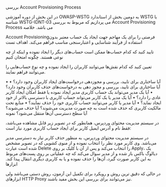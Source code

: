 بررسی Account Provisioning Process

در این بخش از دوره آموزشی OWASP-WSTG به دومین بخش از استاندارد WSTG با شناسه WSTG-IDNT-03 می پردازیم که مربوط به بررسی Account Provisioning Process می باشد.
خلاصه

Account Provisioningفرصتی را برای یک مهاجم جهت ایجاد یک حساب معتبر بدون استفاده از فرآیند شناسایی و اعتبارسنجی مناسب فراهم می‌کند.
اهداف تست

تایید کنید که کدام حساب‌ها ممکن است حساب‌های دیگر را ایجاد نموده و اینکه از چه نوعی هستند.
چگونه امتحان کنیم

تعیین کنید که کدام نقش‌ها می‌توانند کاربران را ایجاد نموده و چه نوع حساب‌هایی را می‌توانند فراهم نمایند.

• آیا ساختاری برای تایید، بررسی و مجوزدهی درخواست‌های ایجاد کاربران وجود دارد؟
• آیا ساختاری برای تایید، بررسی و مجوز دهی به درخواست‌های حذف کاربران وجود دارد؟
• آیا یک مدیر می‌تواند یک حساب کاربری مدیر ایجاد نموده یا فقط امکان ایجاد کاربر عادی را دارد؟
• آیا یک مدیر یا یک کاربر می‌تواند حساب کاربری با دسترسی بالاتر از خود ایجاد نماید؟
• آیا مدیر یا کاربر می‌توانند حساب کاربری خود را حذف نمایند؟
• منابع تحت مالکیت کاربری که حذف شده است به چه صورت مدیریت می‌شوند؟ آیا حذف می‌شوند؟ آیا سطح دسترسی آن‌ها منتقل می‌شود؟
نمونه

در سیستم مدیریت محتوای وردپرس، همانطور که در تصویر زیر قابل مشاهده می‌باشد، فقط نام و آدرس ایمیل کاربر برای ایجاد حساب کاربری مورد نیاز است:

در سیستم مدیریت محتوای وردپرس، به منظور حذف کاربر نیاز به دسترسی مدیر می‌باشد. وی کاربر مورد نظر را انتخاب نموده و از منوی کشویی که در تصویر مشخص شده است عبارت Delete را انتخاب می‌کند و پس از آن با کلیک بر روی Apply، یک دیالوگ باکس باز شده و از مدیر سوال می‌کند که چه عملیاتی بر روی پست‌های مربوط به این کاربر صورت گیرد، آن‌ها را حذف نموده و یا به کاربری دیگری انتقال پیدا کند.
ابزارها

در حالی که دقیق ترین روش و رویکرد برای تکمیل این آزمون، روش دستی می‌باشد ولی ابزارهای HTTP Proxy نیز می‌توانند برای بررسی این بخش مفید باشند.
